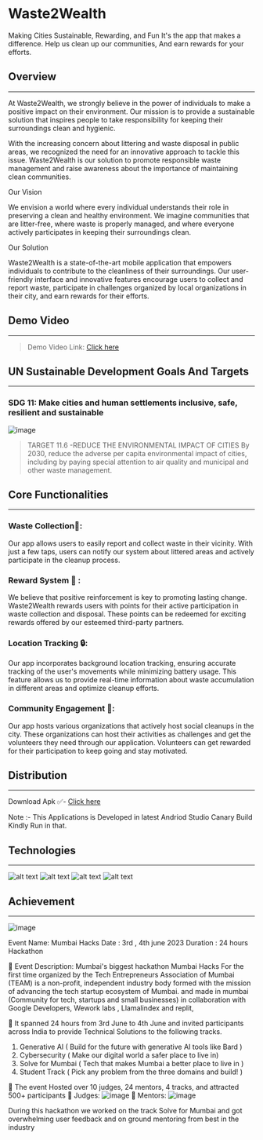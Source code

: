 # Waste2Wealth
Making Cities Sustainable, Rewarding, and Fun 
It's the app that makes a difference. 
Help us clean up our communities, And earn rewards for your efforts.


## Overview
_____________________________________________________________________________________________________________________________________________
At Waste2Wealth, we strongly believe in the power of individuals to make a positive impact on their environment. Our mission is to provide a sustainable solution that inspires people to take responsibility for keeping their surroundings clean and hygienic.

With the increasing concern about littering and waste disposal in public areas, we recognized the need for an innovative approach to tackle this issue. Waste2Wealth is our solution to promote responsible waste management and raise awareness about the importance of maintaining clean communities.

Our Vision

We envision a world where every individual understands their role in preserving a clean and healthy environment. We imagine communities that are litter-free, where waste is properly managed, and where everyone actively participates in keeping their surroundings clean.

Our Solution

Waste2Wealth is a state-of-the-art mobile application that empowers individuals to contribute to the cleanliness of their surroundings. Our user-friendly interface and innovative features encourage users to collect and report waste, participate in challenges organized by local organizations in their city, and earn rewards for their efforts.

## Demo Video
___
> Demo Video Link: [Click here](https://youtu.be/90SDLmkjCcc)

## UN Sustainable Development Goals And Targets
___________________________________________________________________________________________________________________________________________________
### SDG 11: Make cities and human settlements inclusive, safe, resilient and sustainable

![image](https://github.com/teamcentennials/Waste2Wealth/assets/135758555/94c2cfac-c269-49bd-8423-08e4bc2f435d)

> TARGET 11.6 -REDUCE THE ENVIRONMENTAL IMPACT OF CITIES
By 2030, reduce the adverse per capita environmental impact of cities, including by paying special attention to air quality and municipal and other waste management.

## Core Functionalities
___________________________________________________________________________________________________________________________________________________
### Waste Collection🤝:
Our app allows users to easily report and collect waste in their vicinity. With just a few taps, users can notify our system about littered areas and actively participate in the cleanup process.

### Reward System 🎁 :
We believe that positive reinforcement is key to promoting lasting change. Waste2Wealth rewards users with points for their active participation in waste collection and disposal. These points can be redeemed for exciting rewards offered by our esteemed third-party partners.

### Location Tracking 🔒:
Our app incorporates background location tracking, ensuring accurate tracking of the user's movements while minimizing battery usage. This feature allows us to provide real-time information about waste accumulation in different areas and optimize cleanup efforts.

### Community Engagement 🦾:
Our app hosts various organizations that actively host social cleanups in the city. These organizations can host their activities as challenges and get the volunteers they need through our application. Volunteers can get rewarded for their participation to keep going and stay motivated.


## Distribution
______________________________________________________________________________________________________________________________________________________
 Download Apk ✅- [Click here](https://drive.google.com/drive/folders/1yQvjFDko7IEKAGTaIgRcW-GzbD2S_0OZ)
 
 Note :- This Applications is Developed in latest Andriod Studio Canary Build Kindly Run in that.

## Technologies
__________________________________________________________________________________________________________________________________________________
![alt text](https://img.shields.io/badge/Kotlin-FFFFFF?style=for-the-badge&logo=Kotlin) ![alt text](https://img.shields.io/badge/Firebase-FFFFFF?style=for-the-badge&logo=Firebase) ![alt text](https://img.shields.io/badge/GoogleCloud-FFFFFF?style=for-the-badge&logo=GoogleCloud) ![alt text](https://img.shields.io/badge/JetpackCompose-FFFFFF?style=for-the-badge&logo=JetpackCompose)

## Achievement 
___________________________________________________________________________________________________________________________________________________

![image](https://github.com/teamcentennials/Waste2Wealth/assets/135758555/02d9389f-0076-4b8c-955a-1ffc31dba769)

Event Name: Mumbai Hacks
Date : 3rd , 4th june 2023
Duration : 24 hours Hackathon

 Event Description:
Mumbai's biggest hackathon Mumbai Hacks For the first time organized by the Tech Entrepreneurs Association of Mumbai (TEAM) is a non-profit, independent
industry body formed with the mission of advancing the tech startup ecosystem of Mumbai. and
made in mumbai (Community for tech, startups and small businesses) in collaboration with
Google Developers, Wework labs , Llamalindex and replit, 

 It spanned 24 hours from 3rd June to 4th June and invited participants across India to
provide Technical Solutions to the following tracks.
1. Generative AI ( Build for the future with generative AI tools like Bard )
2. Cybersecurity ( Make our digital world a safer place to live in)
3. Solve for Mumbai ( Tech that makes Mumbai a better place to live in )
4. Student Track ( Pick any problem from the three domains and build! )

 The event Hosted over 10 judges, 24 mentors, 4 tracks, and attracted 500+ participants
 Judges:
![image](https://github.com/teamcentennials/Waste2Wealth/assets/95966154/fe24dd3c-e080-4255-a921-8c7f8ad385e0)
 Mentors:
![image](https://github.com/teamcentennials/Waste2Wealth/assets/95966154/be0a6ffc-ba2a-41c8-b792-278ed69a75e6)


During this hackathon we worked on the track Solve for Mumbai and got overwhelming user feedback and on ground mentoring from best in the industry 



